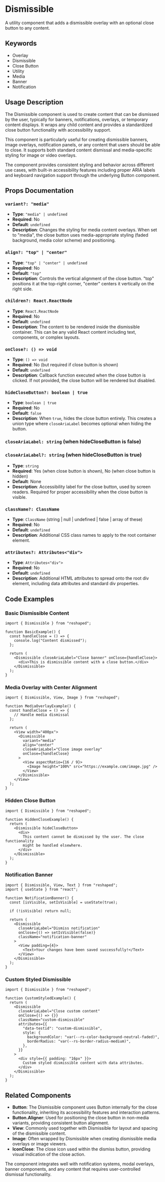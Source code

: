 # Dismissible

A utility component that adds a dismissible overlay with an optional close button to any content.

## Keywords

- Overlay
- Dismissible
- Close Button
- Utility
- Media
- Banner
- Notification

## Usage Description

The Dismissible component is used to create content that can be dismissed by the user, typically for banners, notifications, overlays, or temporary content displays. It wraps any child content and provides a standardized close button functionality with accessibility support.

This component is particularly useful for creating dismissible banners, image overlays, notification panels, or any content that users should be able to close. It supports both standard content dismissal and media-specific styling for image or video overlays.

The component provides consistent styling and behavior across different use cases, with built-in accessibility features including proper ARIA labels and keyboard navigation support through the underlying Button component.

## Props Documentation

### `variant?: "media"`

- **Type**: `"media" | undefined`
- **Required**: No
- **Default**: `undefined`
- **Description**: Changes the styling for media content overlays. When set to "media", the close button uses media-appropriate styling (faded background, media color scheme) and positioning.

### `align?: "top" | "center"`

- **Type**: `"top" | "center" | undefined`
- **Required**: No
- **Default**: `"top"`
- **Description**: Controls the vertical alignment of the close button. "top" positions it at the top-right corner, "center" centers it vertically on the right side.

### `children?: React.ReactNode`

- **Type**: `React.ReactNode`
- **Required**: No
- **Default**: `undefined`
- **Description**: The content to be rendered inside the dismissible container. This can be any valid React content including text, components, or complex layouts.

### `onClose?: () => void`

- **Type**: `() => void`
- **Required**: No (but required if close button is shown)
- **Default**: `undefined`
- **Description**: Callback function executed when the close button is clicked. If not provided, the close button will be rendered but disabled.

### `hideCloseButton?: boolean | true`

- **Type**: `boolean | true`
- **Required**: No
- **Default**: `false`
- **Description**: When `true`, hides the close button entirely. This creates a union type where `closeAriaLabel` becomes optional when hiding the button.

### `closeAriaLabel: string` (when hideCloseButton is false)

### `closeAriaLabel?: string` (when hideCloseButton is true)

- **Type**: `string`
- **Required**: Yes (when close button is shown), No (when close button is hidden)
- **Default**: None
- **Description**: Accessibility label for the close button, used by screen readers. Required for proper accessibility when the close button is visible.

### `className?: ClassName`

- **Type**: `ClassName` (string | null | undefined | false | array of these)
- **Required**: No
- **Default**: `undefined`
- **Description**: Additional CSS class names to apply to the root container element.

### `attributes?: Attributes<"div">`

- **Type**: `Attributes<"div">`
- **Required**: No
- **Default**: `undefined`
- **Description**: Additional HTML attributes to spread onto the root div element, including data attributes and standard div properties.

## Code Examples

### Basic Dismissible Content

```tsx
import { Dismissible } from "reshaped";

function BasicExample() {
  const handleClose = () => {
    console.log("Content dismissed");
  };

  return (
    <Dismissible closeAriaLabel="Close banner" onClose={handleClose}>
      <div>This is dismissible content with a close button.</div>
    </Dismissible>
  );
}
```

### Media Overlay with Center Alignment

```tsx
import { Dismissible, View, Image } from "reshaped";

function MediaOverlayExample() {
  const handleClose = () => {
    // Handle media dismissal
  };

  return (
    <View width="400px">
      <Dismissible
        variant="media"
        align="center"
        closeAriaLabel="Close image overlay"
        onClose={handleClose}
      >
        <View aspectRatio={16 / 9}>
          <Image height="100%" src="https://example.com/image.jpg" />
        </View>
      </Dismissible>
    </View>
  );
}
```

### Hidden Close Button

```tsx
import { Dismissible } from "reshaped";

function HiddenCloseExample() {
  return (
    <Dismissible hideCloseButton>
      <div>
        This content cannot be dismissed by the user. The close functionality
        might be handled elsewhere.
      </div>
    </Dismissible>
  );
}
```

### Notification Banner

```tsx
import { Dismissible, View, Text } from "reshaped";
import { useState } from "react";

function NotificationBanner() {
  const [isVisible, setIsVisible] = useState(true);

  if (!isVisible) return null;

  return (
    <Dismissible
      closeAriaLabel="Dismiss notification"
      onClose={() => setIsVisible(false)}
      className="notification-banner"
    >
      <View padding={4}>
        <Text>Your changes have been saved successfully!</Text>
      </View>
    </Dismissible>
  );
}
```

### Custom Styled Dismissible

```tsx
import { Dismissible } from "reshaped";

function CustomStyledExample() {
  return (
    <Dismissible
      closeAriaLabel="Close custom content"
      onClose={() => {}}
      className="custom-dismissible"
      attributes={{
        "data-testid": "custom-dismissible",
        style: {
          backgroundColor: "var(--rs-color-background-neutral-faded)",
          borderRadius: "var(--rs-border-radius-medium)",
        },
      }}
    >
      <div style={{ padding: "16px" }}>
        Custom styled dismissible content with data attributes.
      </div>
    </Dismissible>
  );
}
```

## Related Components

- **Button**: The Dismissible component uses Button internally for the close functionality, inheriting its accessibility features and interaction patterns.
- **Button.Aligner**: Used for positioning the close button in non-media variants, providing consistent button alignment.
- **View**: Commonly used together with Dismissible for layout and spacing of the dismissible content.
- **Image**: Often wrapped by Dismissible when creating dismissible media overlays or image viewers.
- **IconClose**: The close icon used within the dismiss button, providing visual indication of the close action.

The component integrates well with notification systems, modal overlays, banner components, and any content that requires user-controlled dismissal functionality.
